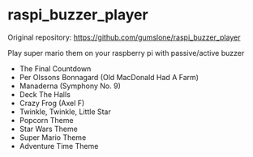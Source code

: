 # raspi_buzzer_player

Original repository: https://github.com/gumslone/raspi_buzzer_player

Play super mario them on your raspberry pi with passive/active buzzer
- The Final Countdown
- Per Olssons Bonnagard (Old MacDonald Had A Farm)
- Manaderna (Symphony No. 9)
- Deck The Halls
- Crazy Frog (Axel F)
- Twinkle, Twinkle, Little Star
- Popcorn Theme
- Star Wars Theme
- Super Mario Theme
- Adventure Time Theme
